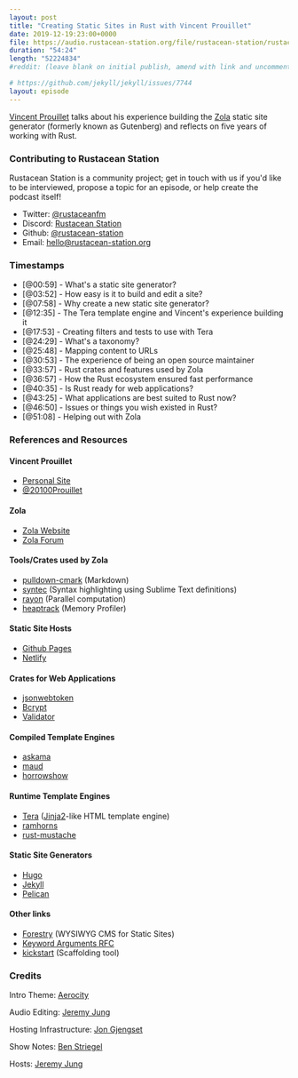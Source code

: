 ```yaml
---
layout: post
title: "Creating Static Sites in Rust with Vincent Prouillet"
date: 2019-12-19:23:00+0000
file: https://audio.rustacean-station.org/file/rustacean-station/rustacean-station-e007-zola-vincent-prouillet.mp3
duration: "54:24"
length: "52224834"
#reddit: (leave blank on initial publish, amend with link and uncomment this line after Reddit thread has been posted)

# https://github.com/jekyll/jekyll/issues/7744
layout: episode
---
```


[Vincent Prouillet](https://www.vincentprouillet.com/) talks about his experience building the [Zola](https://twitter.com/jertype) static site generator (formerly known as Gutenberg) and reflects on five years of working with Rust.

### Contributing to Rustacean Station

<!-- You can probably leave this as-is -->

Rustacean Station is a community project; get in touch with us if you'd like to be interviewed, propose a topic for an episode, or help create the podcast itself!

 - Twitter: [@rustaceanfm](https://twitter.com/rustaceanfm)
 - Discord: [Rustacean Station](https://discord.gg/cHc3Gyc)
 - Github: [@rustacean-station](https://github.com/rustacean-station/)
 - Email: [hello@rustacean-station.org](mailto:hello@rustacean-station.org)

### Timestamps

- [@00:59] - What's a static site generator?
- [@03:52] - How easy is it to build and edit a site?
- [@07:58] - Why create a new static site generator?
- [@12:35] - The Tera template engine and Vincent's experience building it
- [@17:53] - Creating filters and tests to use with Tera
- [@24:29] - What's a taxonomy?
- [@25:48] - Mapping content to URLs
- [@30:53] - The experience of being an open source maintainer
- [@33:57] - Rust crates and features used by Zola
- [@36:57] - How the Rust ecosystem ensured fast performance
- [@40:35] - Is Rust ready for web applications?
- [@43:25] - What applications are best suited to Rust now?
- [@46:50] - Issues or things you wish existed in Rust?
- [@51:08] - Helping out with Zola

<!--
In this section, leave timestamped notes of the form:

 - [@HH:MM:SS] - Topic at first timestamp
 - [@HH:MM:SS] - Topic at second timestamp
     - A link to additional material discussed during the preceding topic

-->

### References and Resources

#### Vincent Prouillet
- [Personal Site](https://www.vincentprouillet.com/)
- [@20100Prouillet](https://twitter.com/20100Prouillet)

#### Zola
- [Zola Website](https://www.getzola.org)
- [Zola Forum](https://zola.discourse.group/)

#### Tools/Crates used by Zola
- [pulldown-cmark](https://github.com/raphlinus/pulldown-cmark) (Markdown)
- [syntec](https://github.com/trishume/syntect) (Syntax highlighting using Sublime Text definitions)
- [rayon](https://github.com/rayon-rs/rayon) (Parallel computation)
- [heaptrack](https://github.com/KDE/heaptrack) (Memory Profiler)

#### Static Site Hosts
- [Github Pages](https://pages.github.com/)
- [Netlify](https://www.netlify.com/)

#### Crates for Web Applications
- [jsonwebtoken](https://github.com/Keats/jsonwebtoken)
- [Bcrypt](https://github.com/Keats/rust-bcrypt)
- [Validator](https://github.com/Keats/validator)

#### Compiled Template Engines
- [askama](https://github.com/djc/askama)
- [maud](https://maud.lambda.xyz/)
- [horrowshow](https://github.com/Stebalien/horrorshow-rs)

#### Runtime Template Engines
- [Tera](https://github.com/Keats/tera) ([Jinja2](https://www.palletsprojects.com/p/jinja/)-like HTML template engine)
- [ramhorns](https://github.com/maciejhirsz/ramhorns)
- [rust-mustache](https://github.com/nickel-org/rust-mustache)

#### Static Site Generators
- [Hugo](https://www.gohugo.io)
- [Jekyll](https://www.jekyllrb.com)
- [Pelican](https://blog.getpelican.com/)

#### Other links
- [Forestry](https://forestry.io/) (WYSIWYG CMS for Static Sites)
- [Keyword Arguments RFC](https://github.com/rust-lang/rfcs/issues/323)
- [kickstart](https://github.com/Keats/kickstart) (Scaffolding tool)

### Credits

Intro Theme: [Aerocity](https://twitter.com/AerocityMusic)

Audio Editing: [Jeremy Jung](https://twitter.com/jertype)

Hosting Infrastructure: [Jon Gjengset](https://twitter.com/jonhoo/)

Show Notes: [Ben Striegel](https://twitter.com/bstrie)

Hosts: [Jeremy Jung](https://twitter.com/jertype)
